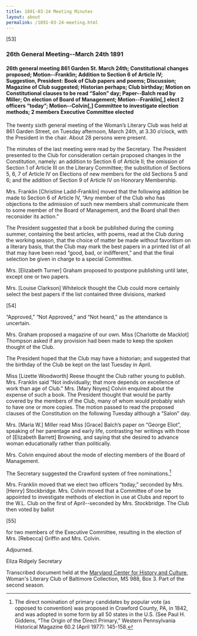 ```yaml
---
title: 1891-03-24 Meeting Minutes
layout: about
permalink: /1891-03-24-meeting.html
---
```

[53]

### 26th General Meeting--March 24th 1891

#### 26th general meeting 861 Garden St. March 24th; Constitutional changes proposed; Motion--Franklin; Addition to Section 6 of Article IV; Suggestion, President: Book of Club papers and poems; Discussion; Magazine of Club suggested; Historian perhaps; Club birthday; Motion on Constitutional clauses to be read “Salon” day; Paper--Balch read by Miller; On election of Board of Management; Motion--Franklin[,] elect 2 officers “today”; Motion--Colvin[,] Committee to investigate election methods; 2 members Executive Committee elected   

The twenty sixth general meeting of the Woman’s Literary Club was held at 861 Garden Street, on Tuesday afternoon, March 24th, at 3.30 o’clock, with the President in the chair. About 28 persons were present.

The minutes of the last meeting were read by the Secretary. The President presented to the Club for consideration certain proposed changes in the Constitution, namely: an addition to Section 6 of Article II; the omission of Section 1 of Article III on the Literary Committee; the substitution of Sections 5, 6, 7 of Article IV on Elections of new members for the old Sections 5 and 6; and the addition of Section 9 of Article IV on Honorary Membership.

Mrs. Franklin [Christine Ladd-Franklin] moved that the following addition be made to Section 6 of Article IV, “Any member of the Club who has objections to the admission of such new members shall communicate them to some member of the Board of Management, and the Board shall then reconsider its action.”

The President suggested that a book be published during the coming summer, containing the best articles, with poems, read at the Club during the working season, that the choice of matter be made without favoritism on a literary basis, that the Club may mark the best papers in a printed list of all that may have been read “good, bad, or indifferent,” and that the final selection be given in charge to a special Committee.

Mrs. [Elizabeth Turner] Graham proposed to postpone publishing until later, except one or two papers.

Mrs. [Louise Clarkson] Whitelock thought the Club could more certainly select the best papers if the list contained three divisions, marked

[54]

“Approved,” “Not Approved,” and “Not heard,” as the attendance is uncertain.

Mrs. Graham proposed a magazine of our own. Miss [Charlotte de Macklot] Thompson asked if any provision had been made to keep the spoken thought of the Club.

The President hoped that the Club may have a historian; and suggested that the birthday of the Club be kept on the last Tuesday in April.

Miss [Lizette Woodworth] Reese thought the Club rather young to publish. Mrs. Franklin said “Not individually; that more depends on excellence of work than age of Club." Mrs. [Mary Noyes] Colvin enquired about the expense of such a book. The President thought that would be partly covered by the members of the Club, many of whom would probably wish to have one or more copies. The motion passed to read the proposed clauses of the Constitution on the following Tuesday although a “Salon” day.

Mrs. [Maria W.] Miller read Miss [Grace] Balch’s paper on “George Eliot”, speaking of her parentage and early life, contrasting her writings with those of [Elizabeth Barrett] Browning, and saying that she desired to advance woman educationally rather than politically.

Mrs. Colvin enquired about the mode of electing members of the Board of Management.

The Secretary suggested the Crawford system of free nominations.[^election]
[^election]: The direct nomination of primary candidates by popular vote (as opposed to convention) was proposed in Crawford County, PA, in 1842, and was adopted in some form by all 50 states in the U.S. (See Paul H. Giddens, “The Origin of the Direct Primary,” Western Pennsylvania Historical Magazine 60.2 (April 1977): 145-158.

Mrs. Franklin moved that we elect two officers “today,” seconded by Mrs. [Henry] Stockbridge. Mrs. Colvin moved that a Committee of one be appointed to investigate methods of election in use at Clubs and report to the W.L. Club on the first of April--seconded by Mrs. Stockbridge. The Club then voted by ballot

[55]

for two members of the Executive Committee, resulting in the election of Mrs. [Rebecca] Griffin and Mrs. Colvin.

Adjourned.

Eliza Ridgely
Secretary

Transcribed document held at the [Maryland Center for History and Culture](http://mdhs.org/), Woman's Literary Club of Baltimore Collection, MS 988, Box 3. Part of the second season.